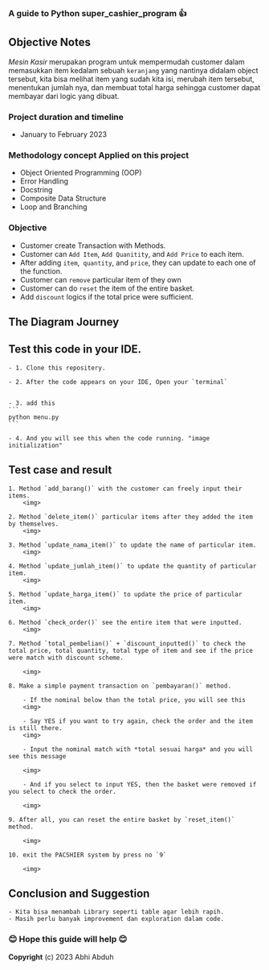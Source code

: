 ### A guide to Python super_cashier_program :+1:

## Objective Notes 

*Mesin Kasir* merupakan program untuk mempermudah customer dalam memasukkan item kedalam sebuah `keranjang` yang nantinya didalam object tersebut, kita bisa melihat item yang sudah kita isi, merubah item tersebut, menentukan jumlah nya, dan membuat total harga sehingga customer dapat membayar dari logic yang dibuat. 

### Project duration and timeline
- January to February 2023 

### Methodology concept Applied on this project
- Object Oriented Programming (OOP)
- Error Handling
- Docstring
- Composite Data Structure
- Loop and Branching

### Objective 
- Customer create Transaction with Methods.
- Customer can `Add Item`, `Add Quanitity`, and `Add Price` to each item.
- After adding `item`,` quantity`, and `price`, they can update to each one of the function.
- Customer can `remove` particular item of they own
- Customer can do `reset` the item of the entire basket.
- Add `discount` logics if the total price were sufficient.

## The Diagram Journey
 <Attach the image here please>



## Test this code in your IDE.
    - 1. Clone this repositery.
    
    - 2. After the code appears on your IDE, Open your `terminal`


    - 3. add this
    ```
    python menu.py
    ```

    - 4. And you will see this when the code running. "image initialization"

## Test case and result

    1. Method `add_barang()` with the customer can freely input their items.
        <img>

    2. Method `delete_item()` particular items after they added the item by themselves. 
        <img>

    3. Method `update_nama_item()` to update the name of particular item.
        <img>

    4. Method `update_jumlah_item()` to update the quantity of particular item.
        <img>

    5. Method `update_harga_item()` to update the price of particular item.
        <img>

    6. Method `check_order()` see the entire item that were inputted.
        <img>

    7. Method `total_pembelian()` + `discount_inputted()` to check the total price, total quantity, total type of item and see if the price were match with discount scheme.

        <img>

    8. Make a simple payment transaction on `pembayaran()` method. 

        - If the nominal below than the total price, you will see this 
        <img>

        - Say YES if you want to try again, check the order and the item is still there. 
        <img>

        - Input the nominal match with *total sesuai harga* and you will see this message

        <img>

        - And if you select to input YES, then the basket were removed if you select to check the order.

        <img>

    9. After all, you can reset the entire basket by `reset_item()` method.

        <img>

    10. exit the PACSHIER system by press no `9`

        <img>
      

## Conclusion and Suggestion
    - Kita bisa menambah Library seperti table agar lebih rapih.
    - Masih perlu banyak improvement dan exploration dalam code.

### :blush: Hope this guide will help :blush:

**Copyright** (c) 2023 Abhi Abduh